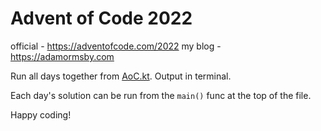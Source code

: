 # Advent of Code 2022

official - https://adventofcode.com/2022
my blog - https://adamormsby.com

Run all days together from [AoC.kt](https://github.com/aormsby/advent-of-code-2022/blob/main/src/main/kotlin/AoC.kt). Output in terminal.

Each day's solution can be run from the `main()` func at the top of the file.

Happy coding!
